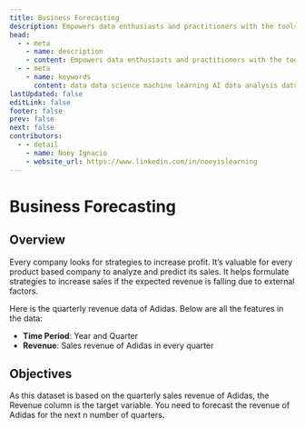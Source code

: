 ```yaml
---
title: Business Forecasting
description: Empowers data enthusiasts and practitioners with the tools and knowledge to unlock the potential of data.
head:
  - - meta
    - name: description
    - content: Empowers data enthusiasts and practitioners with the tools and knowledge to unlock the potential of data.
  - - meta
    - name: keywords
      content: data data science machine learning AI data analysis data-driven data enthusiasts data practitioners
lastUpdated: false
editLink: false
footer: false
prev: false
next: false
contributors:
  - - detail
    - name: Noey Ignacio
    - website_url: https://www.linkedin.com/in/noeyislearning
---
```


# Business Forecasting

<DownloadBadge githubURL=""></DownloadBadge>

## Overview

Every company looks for strategies to increase profit. It’s valuable for every product based company to analyze and predict its sales. It helps formulate strategies to increase sales if the expected revenue is falling due to external factors.

Here is the quarterly revenue data of Adidas. Below are all the features in the data:

- **Time Period**: Year and Quarter
- **Revenue**: Sales revenue of Adidas in every quarter

## Objectives

As this dataset is based on the quarterly sales revenue of Adidas, the Revenue column is the target variable. You need to forecast the revenue of Adidas for the next n number of quarters.
